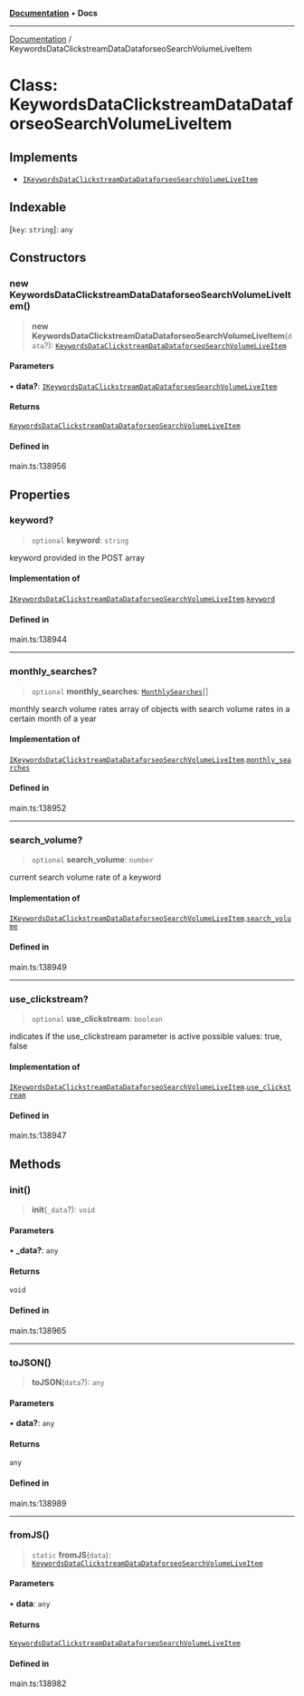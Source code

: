 [**Documentation**](../README.md) • **Docs**

***

[Documentation](../globals.md) / KeywordsDataClickstreamDataDataforseoSearchVolumeLiveItem

# Class: KeywordsDataClickstreamDataDataforseoSearchVolumeLiveItem

## Implements

- [`IKeywordsDataClickstreamDataDataforseoSearchVolumeLiveItem`](../interfaces/IKeywordsDataClickstreamDataDataforseoSearchVolumeLiveItem.md)

## Indexable

 \[`key`: `string`\]: `any`

## Constructors

### new KeywordsDataClickstreamDataDataforseoSearchVolumeLiveItem()

> **new KeywordsDataClickstreamDataDataforseoSearchVolumeLiveItem**(`data`?): [`KeywordsDataClickstreamDataDataforseoSearchVolumeLiveItem`](KeywordsDataClickstreamDataDataforseoSearchVolumeLiveItem.md)

#### Parameters

• **data?**: [`IKeywordsDataClickstreamDataDataforseoSearchVolumeLiveItem`](../interfaces/IKeywordsDataClickstreamDataDataforseoSearchVolumeLiveItem.md)

#### Returns

[`KeywordsDataClickstreamDataDataforseoSearchVolumeLiveItem`](KeywordsDataClickstreamDataDataforseoSearchVolumeLiveItem.md)

#### Defined in

main.ts:138956

## Properties

### keyword?

> `optional` **keyword**: `string`

keyword provided in the POST array

#### Implementation of

[`IKeywordsDataClickstreamDataDataforseoSearchVolumeLiveItem`](../interfaces/IKeywordsDataClickstreamDataDataforseoSearchVolumeLiveItem.md).[`keyword`](../interfaces/IKeywordsDataClickstreamDataDataforseoSearchVolumeLiveItem.md#keyword)

#### Defined in

main.ts:138944

***

### monthly\_searches?

> `optional` **monthly\_searches**: [`MonthlySearches`](MonthlySearches.md)[]

monthly search volume rates
array of objects with search volume rates in a certain month of a year

#### Implementation of

[`IKeywordsDataClickstreamDataDataforseoSearchVolumeLiveItem`](../interfaces/IKeywordsDataClickstreamDataDataforseoSearchVolumeLiveItem.md).[`monthly_searches`](../interfaces/IKeywordsDataClickstreamDataDataforseoSearchVolumeLiveItem.md#monthly_searches)

#### Defined in

main.ts:138952

***

### search\_volume?

> `optional` **search\_volume**: `number`

current search volume rate of a keyword

#### Implementation of

[`IKeywordsDataClickstreamDataDataforseoSearchVolumeLiveItem`](../interfaces/IKeywordsDataClickstreamDataDataforseoSearchVolumeLiveItem.md).[`search_volume`](../interfaces/IKeywordsDataClickstreamDataDataforseoSearchVolumeLiveItem.md#search_volume)

#### Defined in

main.ts:138949

***

### use\_clickstream?

> `optional` **use\_clickstream**: `boolean`

indicates if the use_clickstream parameter is active
possible values: true, false

#### Implementation of

[`IKeywordsDataClickstreamDataDataforseoSearchVolumeLiveItem`](../interfaces/IKeywordsDataClickstreamDataDataforseoSearchVolumeLiveItem.md).[`use_clickstream`](../interfaces/IKeywordsDataClickstreamDataDataforseoSearchVolumeLiveItem.md#use_clickstream)

#### Defined in

main.ts:138947

## Methods

### init()

> **init**(`_data`?): `void`

#### Parameters

• **\_data?**: `any`

#### Returns

`void`

#### Defined in

main.ts:138965

***

### toJSON()

> **toJSON**(`data`?): `any`

#### Parameters

• **data?**: `any`

#### Returns

`any`

#### Defined in

main.ts:138989

***

### fromJS()

> `static` **fromJS**(`data`): [`KeywordsDataClickstreamDataDataforseoSearchVolumeLiveItem`](KeywordsDataClickstreamDataDataforseoSearchVolumeLiveItem.md)

#### Parameters

• **data**: `any`

#### Returns

[`KeywordsDataClickstreamDataDataforseoSearchVolumeLiveItem`](KeywordsDataClickstreamDataDataforseoSearchVolumeLiveItem.md)

#### Defined in

main.ts:138982
